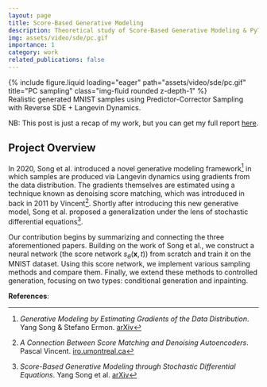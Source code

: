 ```yaml
---
layout: page
title: Score-Based Generative Modeling
description: Theoretical study of Score-Based Generative Modeling & PyTorch implementation to compare Langevin, SDE and ODE sampling methods. Also explored controlled generation techniques, including conditional generation and inpainting.
img: assets/video/sde/pc.gif
importance: 1
category: work
related_publications: false
---
```

<div class="row justify-content-center">
    <div class="col-sm-6 mt-3 mt-md-0">
        {% include figure.liquid loading="eager" path="assets/video/sde/pc.gif" title="PC sampling" class="img-fluid rounded z-depth-1" %}
    </div>
</div>
<div class="caption">
    Realistic generated MNIST samples using Predictor-Corrector Sampling with Reverse SDE + Langevin Dynamics.
</div>

NB: This post is just a recap of my work, but you can get my full report <a href="https://github.com/gaetanX21/generative-sde/blob/main/report/report.pdf">here</a>.

## Project Overview

In 2020, Song et al. introduced a novel generative modeling framework[^score] in which samples are produced via Langevin dynamics using gradients from the data distribution. The gradients themselves are estimated using a technique known as denoising score matching, which was introduced in back in 2011 by Vincent[^score-denoising]. Shortly after introducing this new generative model, Song et al. proposed a generalization under the lens of stochastic differential equations[^sde].

Our contribution begins by summarizing and connecting the three aforementioned papers. Building on the work of Song et al., we construct a neural network (the score network $s_\theta(\mathbf{x},t)$) from scratch and train it on the MNIST dataset. Using this score network, we implement various sampling methods and compare them. Finally, we extend these methods to controlled generation, focusing on two types: conditional generation and inpainting.



**References**:

[^sde]: *Score-Based Generative Modeling through Stochastic Differential Equations*. Yang Song et al. [arXiv](https://arxiv.org/abs/2011.13456)
[^score]: *Generative Modeling by Estimating Gradients of the Data Distribution*. Yang Song & Stefano Ermon. [arXiv](https://arxiv.org/abs/1907.05600)
[^score-denoising]: *A Connection Between Score Matching and Denoising Autoencoders*. Pascal Vincent. [iro.umontreal.ca](https://www.iro.umontreal.ca/~vincentp/Publications/DenoisingScoreMatching_NeuralComp2011.pdf)
[^anderson]: *Reverse-time diffusion equation models*. O. G. Anderson. [sciencedirect.com](https://www.sciencedirect.com/science/article/pii/0304414982900515)
[^ddpm]: *Denoising Diffusion Probabilistic Models*. Ho et al. [arXiv] (https://arxiv.org/abs/2006.11239)